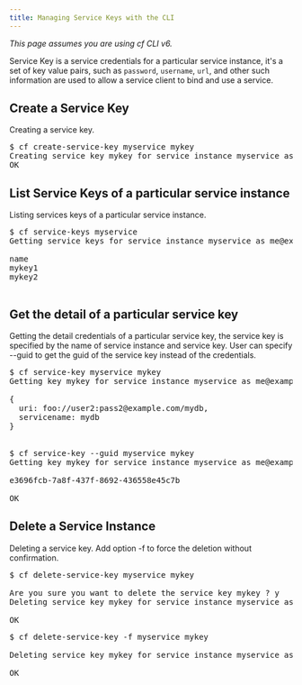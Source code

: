 ```yaml
---
title: Managing Service Keys with the CLI
---
```


_This page assumes you are using cf CLI v6._

Service Key is a service credentials for a particular service instance, it's a set of key value pairs, such as `password`, `username`, `url`, and other such information are used to allow a service client to bind and use a service.

## <a id='create'></a>Create a Service Key ##

Creating a service key.

<pre class="terminal">
$ cf create-service-key myservice mykey
Creating service key mykey for service instance myservice as me@example.com...
OK
</pre>

## <a id='list'></a> List Service Keys of a particular service instance ##

Listing services keys of a particular service instance.

<pre class="terminal">
$ cf service-keys myservice
Getting service keys for service instance myservice as me@example.com...

name
mykey1
mykey2

</pre>

## <a id='detail'></a>Get the detail of a particular service key ##

Getting the detail credentials of a particular service key, the service key is specified by the name of service instance and service key.
User can specify --guid to get the guid of the service key instead of the credentials.

<pre class="terminal">
$ cf service-key myservice mykey
Getting key mykey for service instance myservice as me@example.com...

{
  uri: foo://user2:pass2@example.com/mydb,
  servicename: mydb
}
  

$ cf service-key --guid myservice mykey
Getting key mykey for service instance myservice as me@example.com...

e3696fcb-7a8f-437f-8692-436558e45c7b

OK
</pre>

## <a id='delete'></a>Delete a Service Instance ##

Deleting a service key. Add option -f to force the deletion without confirmation.

<pre class="terminal">
$ cf delete-service-key myservice mykey

Are you sure you want to delete the service key mykey ? y
Deleting service key mykey for service instance myservice as me@example.com...

OK
</pre>

<pre class="terminal">
$ cf delete-service-key -f myservice mykey

Deleting service key mykey for service instance myservice as me@example.com...

OK
</pre>


